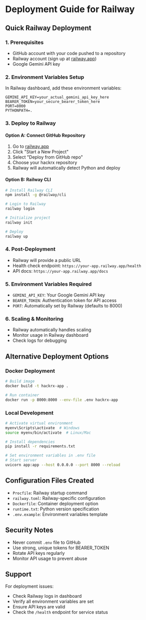 # Deployment Guide for Railway

## Quick Railway Deployment

### 1. Prerequisites
- GitHub account with your code pushed to a repository
- Railway account (sign up at [railway.app](https://railway.app))
- Google Gemini API key

### 2. Environment Variables Setup
In Railway dashboard, add these environment variables:

```
GEMINI_API_KEY=your_actual_gemini_api_key_here
BEARER_TOKEN=your_secure_bearer_token_here
PORT=8000
PYTHONPATH=.
```

### 3. Deploy to Railway

#### Option A: Connect GitHub Repository
1. Go to [railway.app](https://railway.app)
2. Click "Start a New Project"
3. Select "Deploy from GitHub repo"
4. Choose your hackrx repository
5. Railway will automatically detect Python and deploy

#### Option B: Railway CLI
```bash
# Install Railway CLI
npm install -g @railway/cli

# Login to Railway
railway login

# Initialize project
railway init

# Deploy
railway up
```

### 4. Post-Deployment
- Railway will provide a public URL
- Health check endpoint: `https://your-app.railway.app/health`
- API docs: `https://your-app.railway.app/docs`

### 5. Environment Variables Required
- `GEMINI_API_KEY`: Your Google Gemini API key
- `BEARER_TOKEN`: Authentication token for API access
- `PORT`: Automatically set by Railway (defaults to 8000)

### 6. Scaling & Monitoring
- Railway automatically handles scaling
- Monitor usage in Railway dashboard
- Check logs for debugging

## Alternative Deployment Options

### Docker Deployment
```bash
# Build image
docker build -t hackrx-app .

# Run container
docker run -p 8000:8000 --env-file .env hackrx-app
```

### Local Development
```bash
# Activate virtual environment
myenv\Scripts\activate  # Windows
source myenv/bin/activate  # Linux/Mac

# Install dependencies
pip install -r requirements.txt

# Set environment variables in .env file
# Start server
uvicorn app:app --host 0.0.0.0 --port 8000 --reload
```

## Configuration Files Created

- `Procfile`: Railway startup command
- `railway.toml`: Railway-specific configuration
- `Dockerfile`: Container deployment option
- `runtime.txt`: Python version specification
- `.env.example`: Environment variables template

## Security Notes

- Never commit `.env` file to GitHub
- Use strong, unique tokens for BEARER_TOKEN
- Rotate API keys regularly
- Monitor API usage to prevent abuse

## Support

For deployment issues:
- Check Railway logs in dashboard
- Verify all environment variables are set
- Ensure API keys are valid
- Check the `/health` endpoint for service status
